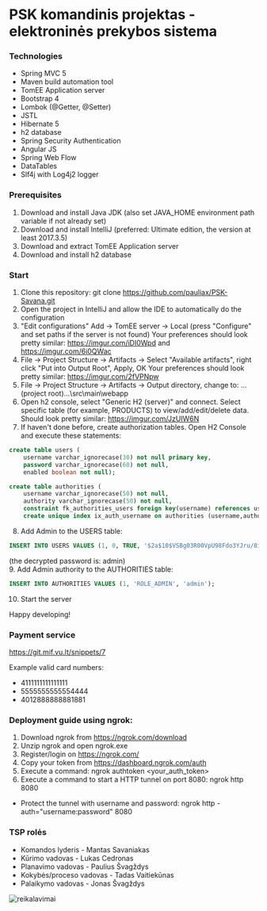 # PSK komandinis projektas - elektroninės prekybos sistema

### Technologies
* Spring MVC 5
* Maven build automation tool
* TomEE Application server
* Bootstrap 4
* Lombok (@Getter, @Setter)
* JSTL
* Hibernate 5
* h2 database
* Spring Security Authentication
* Angular JS
* Spring Web Flow
* DataTables
* Slf4j with Log4j2 logger

### Prerequisites
1. Download and install Java JDK
(also set JAVA_HOME environment path variable if not already set)
2. Download and install IntelliJ (preferred: Ultimate edition, the version at least 2017.3.5)
3. Download and extract TomEE Application server
4. Download and install h2 database

### Start
1. Clone this repository:
git clone https://github.com/pauliax/PSK-Savana.git
2. Open the project in IntelliJ and allow the IDE to automatically do the configuration
3. "Edit configurations" Add -> TomEE server -> Local (press "Configure" and set paths if the server is not found)
Your preferences should look pretty similar: https://imgur.com/iDI0Wpd and 
https://imgur.com/6i0QWac
4. File -> Project Structure -> Artifacts -> Select "Available artifacts", right click "Put into Output Root", Apply, OK
Your preferences should look pretty similar:
https://imgur.com/2fVPNpw
5. File -> Project Structure -> Artifacts -> Output directory, change to: ...(project root)...\src\main\webapp
6. Open h2 console, select "Generic H2 (server)" and connect. Select specific table (for example, PRODUCTS) to view/add/edit/delete data. 
Should look pretty similar: https://imgur.com/JzUIW6N
7. If haven't done before, create authorization tables. Open H2 Console and execute these statements:
  ```sql
  create table users (
      username varchar_ignorecase(30) not null primary key,
      password varchar_ignorecase(60) not null,
      enabled boolean not null);

  create table authorities (
      username varchar_ignorecase(50) not null,
      authority varchar_ignorecase(50) not null,
      constraint fk_authorities_users foreign key(username) references users(username));
      create unique index ix_auth_username on authorities (username,authority); 
  ```
8. Add Admin to the USERS table:
```sql
INSERT INTO USERS VALUES (1, 0, TRUE, '$2a$10$VSBg03R00VpU98Fdo3YJru/8iIAVlZ8p1XlMzI.z.8mEuMAkKwGU2', 'admin', 0);
```
(the decrypted password is: admin)  
9. Add Admin authority to the AUTHORITIES table:  
```sql
INSERT INTO AUTHORITIES VALUES (1, 'ROLE_ADMIN', 'admin');
```
10. Start the server  

Happy developing!

### Payment service
https://git.mif.vu.lt/snippets/7

Example valid card numbers:
* 4111111111111111
* 5555555555554444
* 4012888888881881

### Deployment guide using ngrok:
1. Download ngrok from https://ngrok.com/download
2. Unzip ngrok and open ngrok.exe
3. Register/login on https://ngrok.com/
4. Copy your token from https://dashboard.ngrok.com/auth
5. Execute a command: ngrok authtoken <your_auth_token>
6. Execute a command to start a HTTP tunnel on port 8080: ngrok http 8080
* Protect the tunnel with username and password: 
ngrok http -auth="username:password" 8080

### TSP rolės 
* Komandos lyderis - Mantas Savaniakas
* Kūrimo vadovas - Lukas Cedronas
* Planavimo vadovas - Paulius Švagždys
* Kokybės/proceso vadovas - Tadas Vaitiekūnas
* Palaikymo vadovas - Jonas Švagždys

![reikalavimai](https://github.com/pauliax/PSK-Savana/blob/master/psk-needs.jpg?raw=true "Reikalavimai")
